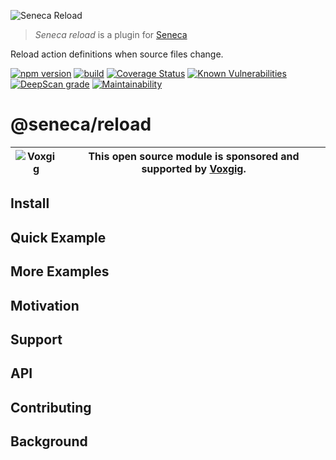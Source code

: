 ![Seneca Reload](http://senecajs.org/files/assets/seneca-logo.png)

> _Seneca reload_ is a plugin for [Seneca](http://senecajs.org)

Reload action definitions when source files change.


[![npm version](https://img.shields.io/npm/v/@seneca/reload.svg)](https://npmjs.com/package/@seneca/reload)
[![build](https://github.com/senecajs/seneca-reload/actions/workflows/build.yml/badge.svg)](https://github.com/senecajs/seneca-reload/actions/workflows/build.yml)
[![Coverage Status](https://coveralls.io/repos/github/senecajs/seneca-reload/badge.svg?branch=main)](https://coveralls.io/github/senecajs/seneca-reload?branch=main)
[![Known Vulnerabilities](https://snyk.io/test/github/fastify/fastify/badge.svg)](https://snyk.io/test/github/fastify/fastify)
[![DeepScan grade](https://deepscan.io/api/teams/5016/projects/19453/branches/505563/badge/grade.svg)](https://deepscan.io/dashboard#view=project&tid=5016&pid=19453&bid=505563)
[![Maintainability](https://api.codeclimate.com/v1/badges/9d54b38a991fe7b92a43/maintainability)](https://codeclimate.com/github/senecajs/seneca-reload/maintainability)

# @seneca/reload

| ![Voxgig](https://www.voxgig.com/res/img/vgt01r.png) | This open source module is sponsored and supported by [Voxgig](https://www.voxgig.com). |
| ---------------------------------------------------- | --------------------------------------------------------------------------------------- |

## Install

## Quick Example

## More Examples

## Motivation

## Support

## API

## Contributing

## Background


